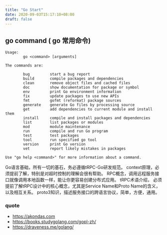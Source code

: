 ```yaml
---
title: "Go Start"
date: 2020-09-03T15:17:10+08:00
draft: false
---
```


## go command ( go 常用命令)

```shell
Usage:
        go <command> [arguments]

The commands are:

        bug         start a bug report
        build       compile packages and dependencies
        clean       remove object files and cached files
        doc         show documentation for package or symbol
        env         print Go environment information
        fix         update packages to use new APIs
        fmt         gofmt (reformat) package sources
        generate    generate Go files by processing source
        get         add dependencies to current module and install them
        install     compile and install packages and dependencies
        list        list packages or modules
        mod         module maintenance
        run         compile and run Go program
        test        test packages
        tool        run specified go tool
        version     print Go version
        vet         report likely mistakes in packages

Use "go help <command>" for more information about a command.
```


Go语言基础，所有一切的基石，务必遵循tRPC-Go研发规范。
context原理，必须提前了解，特别是对超时控制的理解会很有帮助。
RPC概念，调用远程服务接口就像调用本地函数一样，能让你更容易创建分布式应用。
tRPC术语介绍， 必须提前了解tRPC设计中的核心概念，尤其是Service Name和Proto Name的含义，以及相互关系。
proto3知识，描述服务接口的跨语言协议，简单，方便，通用。

### quote

- https://akondas.com
- https://books.studygolang.com/gopl-zh/
- https://draveness.me/golang/
